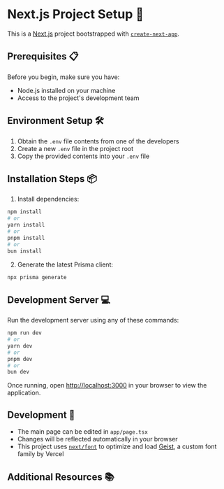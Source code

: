 # Next.js Project Setup 🚀

This is a [Next.js](https://nextjs.org) project bootstrapped with [`create-next-app`](https://nextjs.org/docs/app/api-reference/cli/create-next-app).

## Prerequisites 📋

Before you begin, make sure you have:
- Node.js installed on your machine
- Access to the project's development team

## Environment Setup 🛠️

1. Obtain the `.env` file contents from one of the developers
2. Create a new `.env` file in the project root
3. Copy the provided contents into your `.env` file

## Installation Steps 📦

1. Install dependencies:
```bash
npm install
# or
yarn install
# or
pnpm install
# or
bun install
```

2. Generate the latest Prisma client:
```bash
npx prisma generate
```

## Development Server 💻

Run the development server using any of these commands:

```bash
npm run dev
# or
yarn dev
# or
pnpm dev
# or
bun dev
```

Once running, open [http://localhost:3000](http://localhost:3000) in your browser to view the application.

## Development 🔧

- The main page can be edited in `app/page.tsx`
- Changes will be reflected automatically in your browser
- This project uses [`next/font`](https://nextjs.org/docs/app/building-your-application/optimizing/fonts) to optimize and load [Geist](https://vercel.com/font), a custom font family by Vercel

## Additional Resources 📚

